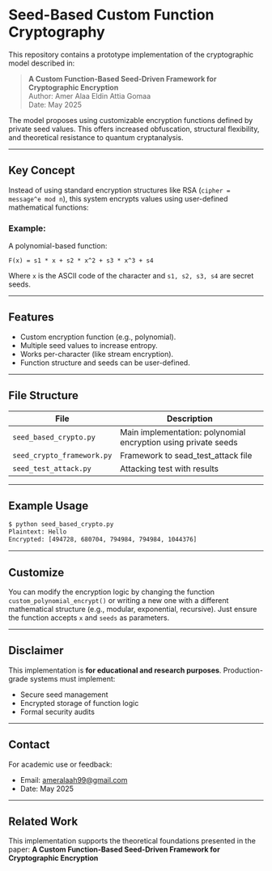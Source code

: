 # Seed-Based Custom Function Cryptography

This repository contains a prototype implementation of the cryptographic model described in:

> **A Custom Function-Based Seed-Driven Framework for Cryptographic Encryption**  
> Author: Amer Alaa Eldin Attia Gomaa  
> Date: May 2025

The model proposes using customizable encryption functions defined by private seed values. This offers increased obfuscation, structural flexibility, and theoretical resistance to quantum cryptanalysis.

---

## Key Concept

Instead of using standard encryption structures like RSA (`cipher = message^e mod n`), this system encrypts values using user-defined mathematical functions:

### Example:
A polynomial-based function:
```
F(x) = s1 * x + s2 * x^2 + s3 * x^3 + s4
```

Where `x` is the ASCII code of the character and `s1, s2, s3, s4` are secret seeds.

---

## Features

- Custom encryption function (e.g., polynomial).
- Multiple seed values to increase entropy.
- Works per-character (like stream encryption).
- Function structure and seeds can be user-defined.

---

## File Structure

| File | Description |
|------|-------------|
| `seed_based_crypto.py` | Main implementation: polynomial encryption using private seeds |
  `seed_crypto_framework.py` | Framework to sead_test_attack file |
  `seed_test_attack.py` | Attacking test with results   |
---

## Example Usage

```bash
$ python seed_based_crypto.py
Plaintext: Hello
Encrypted: [494728, 680704, 794984, 794984, 1044376]
```

---

## Customize

You can modify the encryption logic by changing the function `custom_polynomial_encrypt()` or writing a new one with a different mathematical structure (e.g., modular, exponential, recursive). Just ensure the function accepts `x` and `seeds` as parameters.

---

## Disclaimer

This implementation is **for educational and research purposes**. Production-grade systems must implement:

- Secure seed management
- Encrypted storage of function logic
- Formal security audits

---

## Contact

For academic use or feedback:

- Email: ameralaah99@gmail.com
- Date: May 2025

---

## Related Work

This implementation supports the theoretical foundations presented in the paper:
**A Custom Function-Based Seed-Driven Framework for Cryptographic Encryption**
